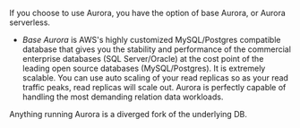 
If you choose to use Aurora, you have the option of base Aurora, or Aurora serverless. 
- *Base Aurora* is AWS's highly customized MySQL/Postgres compatible database that gives you the stability and performance of the commercial enterprise databases (SQL Server/Oracle) at the cost point of the leading open source databases (MySQL/Postgres). It is extremely scalable. You can use auto scaling of your read replicas so as your read traffic peaks, read replicas will scale out. Aurora is perfectly capable of handling the most demanding relation data workloads.

Anything running Aurora is a diverged fork of the underlying DB.